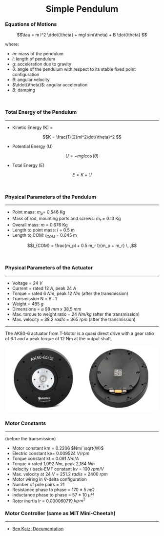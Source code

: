 <div align="center">

#  Simple Pendulum
</div>


### Equations of Motions


```math
\tau = m l^2 \ddot{\theta} + mgl sin(\theta) + B \dot{\theta}  
```
where:
* $`m`$: mass of the pendulum
* $`l`$: length of pendulum
* $`g`$: acceleration due to gravity
* $`\theta`$: angle of the pendulum with respect to its stable fixed point configuration
* $`\dot{\theta}`$: angular velocity
* $`\ddot{\theta}`$: angular acceleration
* $`B`$: damping
<br/>

### Total Energy of the Pendulum
-------------------------------------------------------------------- 

* Kinetic Energy (K) = 
```math 
K = \frac{1}{2}ml^2\dot{\theta}^2 
```
* Potential Energy (U) 
```math 
U = - mgl\cos(\theta)
```
* Total Energy (E) 
```math 
E = K + U
```
<br/>

### Physical Parameters of the Pendulum
-------------------------------------------------------------------- 

* Point mass: $`m_p`$= 0.546 Kg 
* Mass of rod, mounting parts and screws: $`m_r`$ = 0.13 Kg 
* Overall mass: $`m`$ = 0.676 Kg
* Length to point mass: $`l`$ = 0.5 m
* Length to COM: $`l_{COM}`$ = 0.045 m 


```math 
l_{COM} = \frac{m_pl + 0.5 m_r l}{m_p + m_r} \, ,
```

<br/>

### Physical Parameters of the Actuator
--------------------------------------------------------------------  

* Voltage = 24 $`V`$
* Current = rated 12 $`A`$, peak 24 $`A`$
* Torque = rated 6 $`Nm`$, peak 12 $`Nm`$ (after the transmission)
* Transmission N = 6 : 1
* Weight = 485 $`g`$
* Dimensions = ⌀ 98 $`mm`$ x 38,5 $`mm`$
* Max. torque to weight ratio = 24 $`Nm/kg`$ (after the transmission) 
* Max. velocity = 38.2 $`rad/s`$ = 365 $`rpm`$ (after the transmission)

-------------------------------------------------------------------- 
The AK80-6 actuator from T-Motor is a quasi direct drive with a gear ratio of 6:1 and a peak torque of 12 Nm at the output shaft.  

<div align="center">
<img width="600" src="../hardware/ak80-6_img.jpg">  
</div>  

### Motor Constants  
-------------------------------------------------------------------- 
 (before the transmission)  

- Motor constant km = 0.2206 $`Nm/ \sqrt{W}`$
- Electric constant ke= 0.009524 $`V/rpm`$ 
- Torque constant kt = 0.091 $`Nm/A`$
- Torque = rated 1,092 $`Nm`$, peak 2,184 $`Nm`$
- Velocity / back-EMF constant kv = 100 $`rpm/V`$
- Max. velocity at 24 $`V`$ = 251.2 $`rad/s`$ = 2400 $`rpm`$
- Motor wiring in $`\nabla`$-delta configuration
- Number of pole pairs = 21
- Resistance phase to phase = 170 $`\pm`$ 5 $`m \Omega`$
- Inductance phase to phase = 57 $`\pm`$ 10 $`\mu H`$
- Rotor inertia Ir = 0.000060719 $`kg \, m^2`$

### Motor Controller (same as MIT Mini-Cheetah)
-------------------------------------------------------------------- 
- [Ben Katz: Documentation](https://docs.google.com/document/d/1dzNVzblz6mqB3eZVEMyi2MtSngALHdgpTaDJIW_BpS4/edit)





